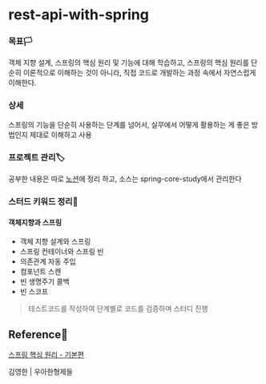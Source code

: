 # rest-api-with-spring

### 목표🏳
객체 지향 설계, 스프링의 핵심 원리 및 기능에 대해 학습하고, 스프링의 핵심 원리를 단순히 이론적으로 이해하는 것이 아니라, 직접 코드로 개발하는 과정 속에서 자연스럽게 이해한다.

### 상세
스프링의 기능을 단순히 사용하는 단계를 넘어서, 실무에서 어떻게 활용하는 게 좋은 방법인지 제대로 이해하고 사용

### 프로젝트 관리🏷


공부한 내용은 따로 [노션](https://rare-clematis-067.notion.site/58a109c1e9234c43b7f56849a04241dc)에 정리 하고, 소스는 spring-core-study에서 관리한다


### 스터드 키워드 정리📗


#### 객체지향과 스프링
  - 객체 지향 설계와 스프링
  - 스프링 컨테이너와 스프링 빈
  - 의존관계 자동 주입
  - 컴포넌트 스캔
  - 빈 생명주기 콜백
  - 빈 스코프

> 테스트코드를 작성하여 단계별로 코드를 검증하며 스터디 진행



## Reference📜

[스프링 핵심 원리 - 기본편](https://www.inflearn.com/course/%EC%8A%A4%ED%94%84%EB%A7%81-%ED%95%B5%EC%8B%AC-%EC%9B%90%EB%A6%AC-%EA%B8%B0%EB%B3%B8%ED%8E%B8#)

김영한 | 우아한형제들

